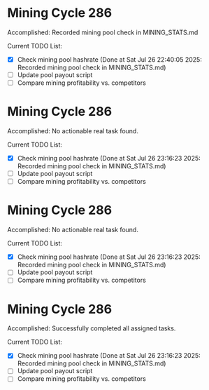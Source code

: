# Mining Cycle 286

Accomplished: Recorded mining pool check in MINING_STATS.md

Current TODO List:

- [x] Check mining pool hashrate  (Done at Sat Jul 26 22:40:05 2025: Recorded mining pool check in MINING_STATS.md)
- [ ] Update pool payout script
- [ ] Compare mining profitability vs. competitors

# Mining Cycle 286

Accomplished: No actionable real task found.

Current TODO List:

- [x] Check mining pool hashrate  (Done at Sat Jul 26 23:16:23 2025: Recorded mining pool check in MINING_STATS.md)
- [ ] Update pool payout script
- [ ] Compare mining profitability vs. competitors

# Mining Cycle 286

Accomplished: No actionable real task found.

Current TODO List:

- [x] Check mining pool hashrate  (Done at Sat Jul 26 23:16:23 2025: Recorded mining pool check in MINING_STATS.md)
- [ ] Update pool payout script
- [ ] Compare mining profitability vs. competitors

# Mining Cycle 286

Accomplished: Successfully completed all assigned tasks.

Current TODO List:

- [x] Check mining pool hashrate  (Done at Sat Jul 26 23:16:23 2025: Recorded mining pool check in MINING_STATS.md)
- [ ] Update pool payout script
- [ ] Compare mining profitability vs. competitors